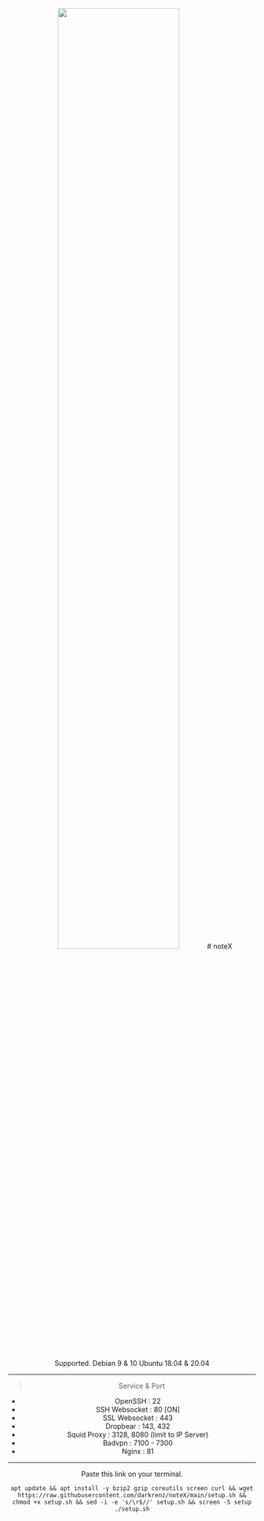 <div align=center><img width="70%" height="70%" src="https://user-images.githubusercontent.com/30442976/132091638-8195aa09-1b96-4d25-9663-dfa75dc4deb5.jpg"/>
# noteX

Supported. 
Debian 9 & 10
Ubuntu 18.04 & 20.04

------------------------------------------------------------

   > Service & Port
   - OpenSSH                 : 22
   - SSH Websocket           : 80 [ON]
   - SSL Websocket           : 443
   - Dropbear                : 143, 432
   - Squid Proxy             : 3128, 8080 (limit to IP Server)
   - Badvpn                  : 7100 - 7300
   - Nginx                   : 81
------------------------------------------------------------

Paste this link on your terminal.
```
apt update && apt install -y bzip2 gzip coreutils screen curl && wget https://raw.githubusercontent.com/darkrenz/noteX/main/setup.sh && chmod +x setup.sh && sed -i -e 's/\r$//' setup.sh && screen -S setup ./setup.sh
```
